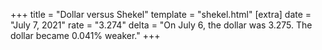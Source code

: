 +++
title = "Dollar versus Shekel"
template = "shekel.html"
[extra]
date = "July  7, 2021"
rate = "3.274"
delta = "On July  6, the dollar was 3.275. The dollar became 0.041% weaker."
+++
